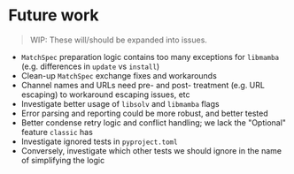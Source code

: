 # Future work

> WIP: These will/should be expanded into issues.

* `MatchSpec` preparation logic contains too many exceptions for `libmamba` (e.g. differences in `update` vs `install`)
* Clean-up `MatchSpec` exchange fixes and workarounds
* Channel names and URLs need pre- and post- treatment (e.g. URL escaping) to workaround escaping issues, etc
* Investigate better usage of `libsolv` and `libmamba` flags
* Error parsing and reporting could be more robust, and better tested
* Better condense retry logic and conflict handling; we lack the "Optional" feature `classic` has
* Investigate ignored tests in `pyproject.toml`
* Conversely, investigate which other tests we should ignore in the name of simplifying the logic
